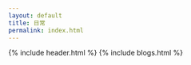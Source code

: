 ```yaml
---
layout: default
title: 日常
permalink: index.html
---
```


{% include header.html %}
{% include blogs.html %}